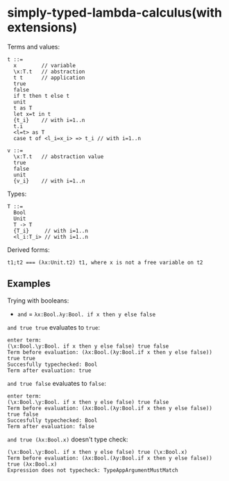 # simply-typed-lambda-calculus(with extensions)

Terms and values:
```
t ::=
  x        // variable
  \x:T.t   // abstraction
  t t      // application
  true
  false
  if t then t else t
  unit
  t as T
  let x=t in t
  {t_i}    // with i=1..n
  t.i
  <l=t> as T
  case t of <l_i=x_i> => t_i // with i=1..n

v ::=
  \x:T.t   // abstraction value
  true
  false
  unit
  {v_i}    // with i=1..n
```

Types:
```
T ::=
  Bool
  Unit
  T -> T
  {T_i}     // with i=1..n
  <l_i:T_i> // with i=1..n
```

Derived forms:
```
t1;t2 === (λx:Unit.t2) t1, where x is not a free variable on t2
```

## Examples

Trying with booleans:
- `and` = `λx:Bool.λy:Bool. if x then y else false`

`and true true` evaluates to `true`:
```
enter term:
(\x:Bool.\y:Bool. if x then y else false) true false
Term before evaluation: (λx:Bool.(λy:Bool.if x then y else false)) true true
Succesfully typechecked: Bool
Term after evaluation: true
```

`and true false` evaluates to `false`:
```
enter term:
(\x:Bool.\y:Bool. if x then y else false) true false
Term before evaluation: (λx:Bool.(λy:Bool.if x then y else false)) true false
Succesfully typechecked: Bool
Term after evaluation: false
```

`and true (λx:Bool.x)` doesn't type check:
```
(\x:Bool.\y:Bool. if x then y else false) true (\x:Bool.x)
Term before evaluation: (λx:Bool.(λy:Bool.if x then y else false)) true (λx:Bool.x)
Expression does not typecheck: TypeAppArgumentMustMatch
```